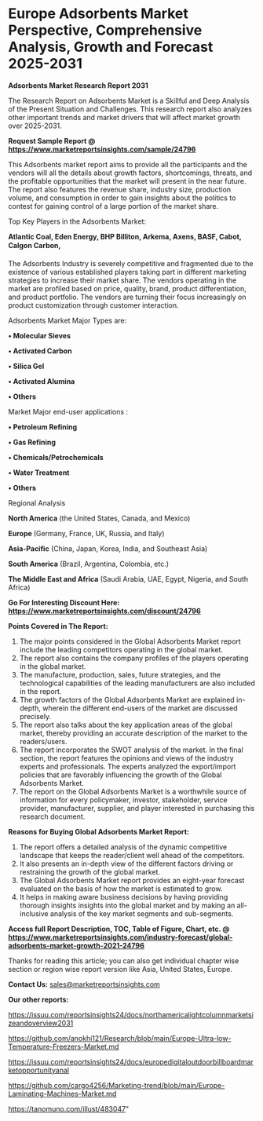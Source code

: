 # Europe Adsorbents Market Perspective, Comprehensive Analysis, Growth and Forecast 2025-2031

<strong>Adsorbents Market Research Report 2031</strong>

The Research Report on Adsorbents Market is a Skillful and Deep Analysis of the Present Situation and Challenges. This research report also analyzes other important trends and market drivers that will affect market growth over 2025-2031.

<strong>Request Sample Report @ <a href=https://www.marketreportsinsights.com/sample/24796>https://www.marketreportsinsights.com/sample/24796</a></strong>

This Adsorbents market report aims to provide all the participants and the vendors will all the details about growth factors, shortcomings, threats, and the profitable opportunities that the market will present in the near future. The report also features the revenue share, industry size, production volume, and consumption in order to gain insights about the politics to contest for gaining control of a large portion of the market share.

Top Key Players in the Adsorbents Market:

<strong>Atlantic Coal, Eden Energy, BHP Billiton, Arkema, Axens, BASF, Cabot, Calgon Carbon, </strong>

The Adsorbents Industry is severely competitive and fragmented due to the existence of various established players taking part in different marketing strategies to increase their market share. The vendors operating in the market are profiled based on price, quality, brand, product differentiation, and product portfolio. The vendors are turning their focus increasingly on product customization through customer interaction.

Adsorbents Market Major Types are:

<strong>• Molecular Sieves

• Activated Carbon

• Silica Gel

• Activated Alumina

• Others</strong>

Market Major end-user applications :

<strong>• Petroleum Refining

• Gas Refining

• Chemicals/Petrochemicals

• Water Treatment

• Others</strong>

Regional Analysis

</u><strong><b>North America</b></strong> (the United States, Canada, and Mexico)

<strong><b>Europe </b></strong>(Germany, France, UK, Russia, and Italy)

<strong><b>Asia-Pacific</b></strong> (China, Japan, Korea, India, and Southeast Asia)

<strong><b>South America</b></strong> (Brazil, Argentina, Colombia, etc.)

<strong><b>The Middle East and Africa</b></strong> (Saudi Arabia, UAE, Egypt, Nigeria, and South Africa)

<strong>Go For Interesting Discount Here: <a href=https://www.marketreportsinsights.com/discount/24796>https://www.marketreportsinsights.com/discount/24796</a></strong>

<strong>Points Covered in The Report:</strong>
<ol>
  <li>The major points considered in the Global Adsorbents Market report include the leading competitors operating in the global market.</li>
  <li>The report also contains the company profiles of the players operating in the global market.</li>
  <li>The manufacture, production, sales, future strategies, and the technological capabilities of the leading manufacturers are also included in the report.</li>
  <li>The growth factors of the Global Adsorbents Market are explained in-depth, wherein the different end-users of the market are discussed precisely.</li>
  <li>The report also talks about the key application areas of the global market, thereby providing an accurate description of the market to the readers/users.</li>
  <li>The report incorporates the SWOT analysis of the market. In the final section, the report features the opinions and views of the industry experts and professionals. The experts analyzed the export/import policies that are favorably influencing the growth of the Global Adsorbents Market.</li>
  <li>The report on the Global Adsorbents Market is a worthwhile source of information for every policymaker, investor, stakeholder, service provider, manufacturer, supplier, and player interested in purchasing this research document.</li>
</ol>
<strong>Reasons for Buying Global Adsorbents Market Report:</strong>

<ol>
  <li>The report offers a detailed analysis of the dynamic competitive landscape that keeps the reader/client well ahead of the competitors.</li>
  <li>It also presents an in-depth view of the different factors driving or restraining the growth of the global market.</li>
  <li>The Global Adsorbents Market report provides an eight-year forecast evaluated on the basis of how the market is estimated to grow.</li>
  <li>It helps in making aware business decisions by having providing thorough insights insights into the global market and by making an all-inclusive analysis of the key market segments and sub-segments.</li>
</ol>
<strong>Access full Report Description, TOC, Table of Figure, Chart, etc. @ <a href=https://www.marketreportsinsights.com/industry-forecast/global-adsorbents-market-growth-2021-24796>https://www.marketreportsinsights.com/industry-forecast/global-adsorbents-market-growth-2021-24796</a></strong>


Thanks for reading this article; you can also get individual chapter wise section or region wise report version like Asia, United States, Europe.

<strong>Contact Us:</strong>
sales@marketreportsinsights.com

<strong>Our other reports:</strong>

<a href=https://issuu.com/reportsinsights24/docs/northamericalightcolumnmarketsizeandoverview2031>https://issuu.com/reportsinsights24/docs/northamericalightcolumnmarketsizeandoverview2031</a>

<a href=https://github.com/anokhi121/Research/blob/main/Europe-Ultra-low-Temperature-Freezers-Market.md>https://github.com/anokhi121/Research/blob/main/Europe-Ultra-low-Temperature-Freezers-Market.md</a>

<a href=https://issuu.com/reportsinsights24/docs/europedigitaloutdoorbillboardmarketopportunityanal>https://issuu.com/reportsinsights24/docs/europedigitaloutdoorbillboardmarketopportunityanal</a>

<a href=https://github.com/cargo4256/Marketing-trend/blob/main/Europe-Laminating-Machines-Market.md>https://github.com/cargo4256/Marketing-trend/blob/main/Europe-Laminating-Machines-Market.md</a>

<a href=https://tanomuno.com/illust/483047>https://tanomuno.com/illust/483047</a>"
